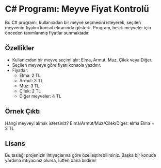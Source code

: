 # C# Programı: Meyve Fiyat Kontrolü

Bu C# programı, kullanıcıdan bir meyve seçmesini isteyerek, seçilen meyvenin fiyatını konsol ekranında gösterir. Program, belirli meyveler için önceden tanımlanmış fiyatlar sunmaktadır.

## Özellikler

- Kullanıcıdan bir meyve seçimi alır: Elma, Armut, Muz, Çilek veya Diğer.
- Seçilen meyveye göre fiyatı konsola yazdırır.
- Fiyatlar:
  - Elma: 2 TL
  - Armut: 3 TL
  - Muz: 3 TL
  - Çilek: 2 TL
  - Diğer meyveler: 4 TL

## Örnek Çıktı

Hangi meyveyi almak istersiniz? Elma/Armut/Muz/Cilek/Diger: elma
Elma = 2 TL

## Lisans


Bu taslağı projenizin ihtiyaçlarına göre özelleştirebilirsiniz. Başka bir konuda yardıma ihtiyacınız olursa, lütfen bana bildirin!

